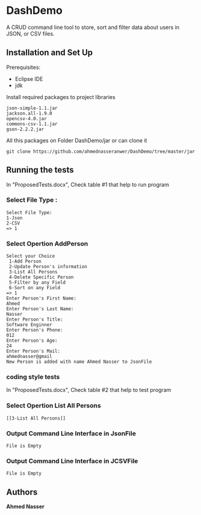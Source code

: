 # DashDemo

A CRUD command line tool to store, sort and filter data about users in JSON, or CSV files.

## Installation and Set Up

Prerequisites:

* Eclipse IDE
* jdk 
 
Install required packages to project libraries
```
json-simple-1.1.jar
jackson.all-1.9.0
opencsv-4.0.jar
commons-csv-1.1.jar
gson-2.2.2.jar
```
All this packages on Folder DashDemo/jar or can clone it  
```
git clone https://github.com/ahmednasseranwer/DashDemo/tree/master/jar
```

## Running the tests

In "ProposedTests.docx", Check table #1 that help to run program

### Select File Type :
```
Select File Type: 
1-Json
2-CSV	 
=> 1
```
### Select Opertion AddPerson
```
Select your Choice 
 1-Add Person 
 2-Update Person's information 
 3-List All Persons 
 4-Delete Specific Person 
 5-Filter by any Field 
 6-Sort on any Field
=> 1
Enter Person's First Name: 
Ahmed
Enter Person's Last Name: 
Nasser
Enter Person's Title: 
Software Enginner  
Enter Person's Phone: 
012
Enter Person's Age: 
24
Enter Person's Mail: 
ahmednasser@gmail
New Person is added with name Ahmed Nasser to JsonFile
```
### coding style tests
In "ProposedTests.docx", Check table #2 that help to test program

### Select Opertion List All Persons 
```
[[3-List All Persons]]
```
### Output Command Line Interface in JsonFile
```
File is Empty
```

### Output Command Line Interface in JCSVFile
```
File is Empty
```


## Authors 

**Ahmed Nasser**
